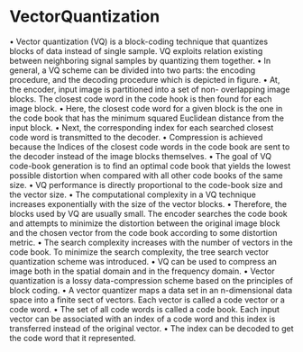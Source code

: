# VectorQuantization

• Vector quantization (VQ) is a block-coding technique that quantizes blocks of data instead of single sample. VQ exploits relation existing between neighboring signal samples by quantizing them together.
• In general, a VQ scheme can be divided into two parts: the encoding procedure, and the decoding procedure which is depicted in figure.
• At, the encoder, input image is partitioned into a set of non- overlapping image blocks. The closest code word in the code hook is then found for each image block.
• Here, the closest code word for a given block is the one in the code book that has the minimum squared Euclidean distance from the input block.
• Next, the corresponding index for each searched closest code word is transmitted to the decoder.
• Compression is achieved because the Indices of the closest code words in the code book are sent to the decoder instead of the image blocks themselves.
• The goal of VQ code-book generation is to find an optimal code book that yields the lowest possible distortion when compared with all other code books of the same size.
• VQ performance is directly proportional to the code-book size and the vector size.
• The computational complexity in a VQ technique increases exponentially with the size of the vector blocks.
• Therefore, the blocks used by VQ are usually small. The encoder searches the code book and attempts to minimize the distortion between the original image block and the chosen vector from the code book according to some distortion metric.
• The search complexity increases with the number of vectors in the code book. To minimize the search complexity, the tree search vector quantization scheme was introduced.
• VQ can be used to compress an image both in the spatial domain and in the frequency domain.
• Vector quantization is a lossy data-compression scheme based on the principles of block coding.
• A vector quantizer maps a data set in an n-dimensional data space into a finite sect of vectors. Each vector is called a code vector or a code word.
• The set of all code words is called a code book. Each input vector can be associated with an index of a code word and this index is transferred instead of the original vector.
• The index can be decoded to get the code word that it represented.
